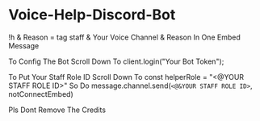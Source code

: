 # Voice-Help-Discord-Bot
!h &amp; Reason = tag staff &amp; Your Voice Channel &amp; Reason In One Embed Message

 To Config The Bot Scroll Down To client.login("Your Bot Token");

 To Put Your Staff Role ID Scroll Down To const helperRole = "<@YOUR STAFF ROLE ID>"
 So Do         message.channel.send(`<@&YOUR STAFF ROLE ID>`, notConnectEmbed)

Pls Dont Remove The Credits
